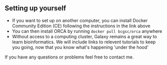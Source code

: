 ## Setting up yourself

- If you want to set up on another computer, you can install Docker Community Edition (CE) following the instructions in the link above
- You can then install ORCA by running `docker pull bcgsc/orca` anywhere
- Without access to a computing cluster, Galaxy remains a great way to learn bioinformatics. We will include links to relevent tutorials to keep you going, now that you know what's happening 'under the hood'

If you have any questions or problems feel free to contact me.
